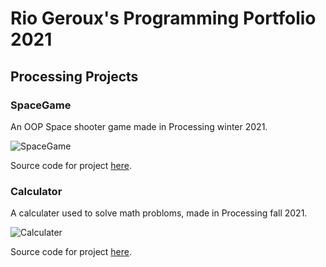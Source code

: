 # Rio Geroux's Programming Portfolio 2021 

## Processing Projects

### SpaceGame

An OOP Space shooter game made in Processing winter 2021.

![SpaceGame](https://github.com/Rio-G/ProgramingPortfolio/blob/gh-pages/images/SpaceGame.png?raw=true)

Source code for project [here](https://github.com/Rio-G/ProgramingPortfolio/tree/gh-pages/src/Space%20Game/Space_Game).

### Calculator

A calculater used to solve math probloms, made in Processing fall 2021.

![Calculater](https://user-images.githubusercontent.com/102073178/169928467-cf2ce3d6-d94f-4466-bad5-64def228cd35.png)

Source code for project [here](https://github.com/Rio-G/ProgramingPortfolio/tree/gh-pages/src/Calculater).
